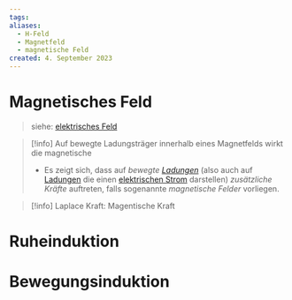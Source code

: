 ```yaml
---
tags: 
aliases:
  - H-Feld
  - Magnetfeld
  - magnetische Feld
created: 4. September 2023
---
```


# Magnetisches Feld

> siehe: [elektrisches Feld](elektrisches%20Feld.md) 

> [!info] Auf bewegte Ladungsträger innerhalb eines Magnetfelds wirkt die magnetische 
> - Es zeigt sich, dass auf *bewegte [Ladungen](elektrische%20Ladung.md)* (also auch auf [Ladungen](elektrische%20Ladung.md) die einen [elektrischen Strom](elektrischer%20Strom.md) darstellen) *zusätzliche Kräfte* auftreten, falls sogenannte *magnetische Felder* vorliegen.

> [!info] Laplace Kraft: Magentische Kraft
>

# Ruheinduktion

# Bewegungsinduktion